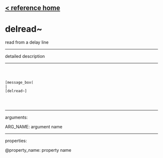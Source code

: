 [< reference home](ceammc_lib.html)
---

# delread~


read from a delay line

---

detailed description
<br>


---


```



[message_box(                                 
|
[delread~]


            
```

---
arguments:

ARG_NAME: argument name<br>

---
properties:

@property_name: property name<br>

